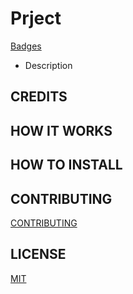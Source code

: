 # Prject

[Badges]()

- Description

## CREDITS

## HOW IT WORKS

## HOW TO INSTALL

## CONTRIBUTING

[CONTRIBUTING](CONTRIBUTING.md)

## LICENSE

[MIT](LICENSE)
